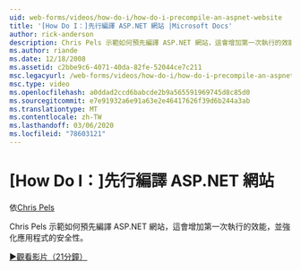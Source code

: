 ```yaml
---
uid: web-forms/videos/how-do-i/how-do-i-precompile-an-aspnet-website
title: '[How Do I：]先行編譯 ASP.NET 網站 |Microsoft Docs'
author: rick-anderson
description: Chris Pels 示範如何預先編譯 ASP.NET 網站，這會增加第一次執行的效能，並強化應用程式的安全性。
ms.author: riande
ms.date: 12/18/2008
ms.assetid: c2bbe9c6-4071-40da-82fe-52044ce7c211
msc.legacyurl: /web-forms/videos/how-do-i/how-do-i-precompile-an-aspnet-website
msc.type: video
ms.openlocfilehash: a0ddad2ccd6babcde2b9a565591969745d8c85d0
ms.sourcegitcommit: e7e91932a6e91a63e2e46417626f39d6b244a3ab
ms.translationtype: MT
ms.contentlocale: zh-TW
ms.lasthandoff: 03/06/2020
ms.locfileid: "78603121"
---
```

# <a name="how-do-i-precompile-an-aspnet-website"></a>[How Do I：]先行編譯 ASP.NET 網站

依[Chris Pels](https://twitter.com/chrispels)

Chris Pels 示範如何預先編譯 ASP.NET 網站，這會增加第一次執行的效能，並強化應用程式的安全性。

[&#9654;觀看影片（21分鐘）](https://channel9.msdn.com/Blogs/ASP-NET-Site-Videos/how-do-i-precompile-an-aspnet-website)
